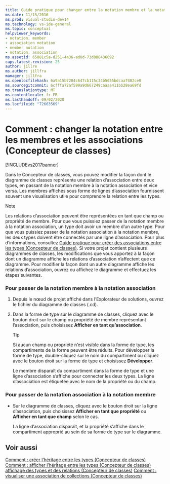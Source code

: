 ```yaml
---
title: Guide pratique pour changer entre la notation membre et la notation association (Concepteur de classes) | Microsoft Docs
ms.date: 11/15/2016
ms.prod: visual-studio-dev14
ms.technology: vs-ide-general
ms.topic: conceptual
helpviewer_keywords:
- notation, member
- association notation
- member notation
- notation, association
ms.assetid: 65881c5a-d251-4a36-ad0d-73d088436092
caps.latest.revision: 25
author: jillre
ms.author: jillfra
manager: jillfra
ms.openlocfilehash: 6a9a15b7284c647cb115c34b5655bdcaa7402ce0
ms.sourcegitcommit: 6cfffa72af599a9d667249caaaa411bb28ea69fd
ms.translationtype: MT
ms.contentlocale: fr-FR
ms.lasthandoff: 09/02/2020
ms.locfileid: "72663569"
---
```

# <a name="how-to-change-between-member-notation-and-association-notation-class-designer"></a>Comment : changer la notation entre les membres et les associations (Concepteur de classes)
[!INCLUDE[vs2017banner](../includes/vs2017banner.md)]

Dans le Concepteur de classes, vous pouvez modifier la façon dont le diagramme de classes représente une relation d’association entre deux types, en passant de la notation membre à la notation association et vice versa. Les membres affichés sous forme de lignes d’association fournissent souvent une visualisation utile pour comprendre la relation entre les types.

> [!NOTE]
> Les relations d’association peuvent être représentées en tant que champ ou propriété de membre. Pour que vous puissiez passer de la notation membre à la notation association, un type doit avoir un membre d’un autre type. Pour que vous puissiez passer de la notation association à la notation membre, les deux types doivent être connectés par une ligne d’association. Pour plus d’informations, consultez [Guide pratique pour créer des associations entre les types (Concepteur de classes)](../ide/how-to-create-associations-between-types-class-designer.md). Si votre projet contient plusieurs diagrammes de classes, les modifications que vous apportez à la façon dont un diagramme affiche les relations d’association n’affectent que ce diagramme. Pour modifier la façon dont un autre diagramme affiche les relations d’association, ouvrez ou affichez le diagramme et effectuez les étapes suivantes.

### <a name="to-change-member-notation-to-association-notation"></a>Pour passer de la notation membre à la notation association

1. Depuis le nœud de projet affiché dans l’Explorateur de solutions, ouvrez le fichier du diagramme de classes (.cd).

2. Dans la forme de type sur le diagramme de classes, cliquez avec le bouton droit sur le champ ou propriété de membre représentant l’association, puis choisissez **Afficher en tant qu’association**.

    > [!TIP]
    > Si aucun champ ou propriété n’est visible dans la forme de type, les compartiments de la forme peuvent être réduits. Pour développer la forme de type, double-cliquez sur le nom du compartiment ou cliquez avec le bouton droit sur la forme de type et choisissez **Développer**.

     Le membre disparaît du compartiment dans la forme de type et une ligne d’association s’affiche pour connecter les deux types. La ligne d’association est étiquetée avec le nom de la propriété ou du champ.

### <a name="to-change-association-notation-to-member-notation"></a>Pour passer de la notation association à la notation membre

- Sur le diagramme de classes, cliquez avec le bouton droit sur la ligne d’association, puis choisissez **Afficher en tant que propriété** ou **Afficher en tant que champ** selon le cas.

     La ligne d’association disparaît, et la propriété s’affiche dans le compartiment approprié au sein de sa forme de type sur le diagramme.

## <a name="see-also"></a>Voir aussi
 [Comment : créer l’héritage entre les types (Concepteur de classes)](../ide/how-to-create-inheritance-between-types-class-designer.md) [Comment : afficher l’héritage entre les types (Concepteur de classes)](../ide/how-to-view-inheritance-between-types-class-designer.md) [affichage des types et des relations (Concepteur de classes)](../ide/viewing-types-and-relationships-class-designer.md) [Comment : visualiser une association de collections (Concepteur de classes)](../ide/how-to-visualize-a-collection-association-class-designer.md)
